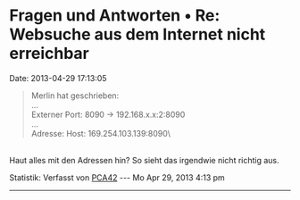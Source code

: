 Fragen und Antworten • Re: Websuche aus dem Internet nicht erreichbar
=====================================================================

Date: 2013-04-29 17:13:05

> <div>
>
> Merlin hat geschrieben:\
> \...\
> Externer Port: 8090 -\> 192.168.x.x:2:8090\
> \...\
> Adresse: Host: 169.254.103.139:8090\
>
> </div>

\
Haut alles mit den Adressen hin? So sieht das irgendwie nicht richtig
aus.

Statistik: Verfasst von
[PCA42](http://forum.yacy-websuche.de/memberlist.php?mode=viewprofile&u=211)
--- Mo Apr 29, 2013 4:13 pm

------------------------------------------------------------------------
